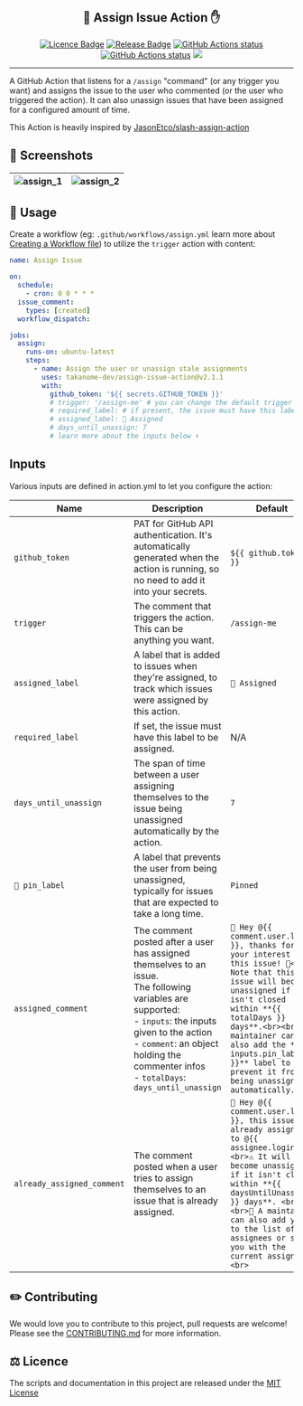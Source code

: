 <h2 align="center">💬 Assign Issue Action ✋</h2>

<p align="center"><a href="https://github.com/TAKANOME-DEV/assign-to-me-action"><img alt="Licence Badge" src="https://img.shields.io/github/license/TAKANOME-DEV/assign-to-me-action?color=%2330C151"></a> <a href="https://github.com/TAKANOME-DEV/assign-to-me-action"><img alt="Release Badge" src="https://img.shields.io/github/release/TAKANOME-DEV/assign-to-me-action?color=%2330C151"></a> <a href="https://github.com/TAKANOME-DEV/assign-to-me-action"><img alt="GitHub Actions status" src="https://github.com/TAKANOME-DEV/assign-to-me-action/actions/workflows/development.yml/badge.svg"></a> <a href="https://github.com/TAKANOME-DEV/assign-to-me-action"><img alt="GitHub Actions status" src="https://github.com/TAKANOME-DEV/assign-to-me-action/actions/workflows/codeql-analysis.yml/badge.svg"></a> <a href="https://codecov.io/gh/TAKANOME-DEV/assign-to-me-action"><img src="https://codecov.io/gh/TAKANOME-DEV/assign-to-me-action/branch/master/graph/badge.svg?token=MX3SB0GFB3" /></a></p>

---

A GitHub Action that listens for a `/assign` "command" (or any trigger you want) and assigns the issue to the user who commented (or the user who triggered the action).
It can also unassign issues that have been assigned for a configured amount of time.

This Action is heavily inspired by [JasonEtco/slash-assign-action](https://github.com/JasonEtco/slash-assign-action)

## 📸 Screenshots

| ![assign_1](https://user-images.githubusercontent.com/79809121/207156221-9ef2da18-018e-46be-846b-f80bd1b60402.png) | ![assign_2](https://user-images.githubusercontent.com/79809121/207156278-8c338712-9519-4987-83d0-22c6bd63b7f5.png) |
| ------------------------------------------------------------------------------------------------------------------ | ------------------------------------------------------------------------------------------------------------------ |

## 🚀 Usage

Create a workflow (eg: `.github/workflows/assign.yml` learn more about [Creating a Workflow file](https://docs.github.com/en/actions/using-workflows#creating-a-workflow-file)) to utilize the `trigger` action with content:

```yaml
name: Assign Issue

on:
  schedule:
    - cron: 0 0 * * *
  issue_comment:
    types: [created]
  workflow_dispatch:

jobs:
  assign:
    runs-on: ubuntu-latest
    steps:
      - name: Assign the user or unassign stale assignments
        uses: takanome-dev/assign-issue-action@v2.1.1
        with:
          github_token: '${{ secrets.GITHUB_TOKEN }}'
          # trigger: '/assign-me' # you can change the default trigger to something else
          # required_label: # if present, the issue must have this label to be assigned
          # assigned_label: 📍 Assigned
          # days_until_unassign: 7
          # learn more about the inputs below ⬇
```

## Inputs

Various inputs are defined in action.yml to let you configure the action:

| Name                       | Description                                                                                                                                                                                                                                                  | Default                                                                                                                                                                                                                                                                                                              |
| -------------------------- | ------------------------------------------------------------------------------------------------------------------------------------------------------------------------------------------------------------------------------------------------------------ | -------------------------------------------------------------------------------------------------------------------------------------------------------------------------------------------------------------------------------------------------------------------------------------------------------------------- |
| `github_token`             | PAT for GitHub API authentication. It's automatically generated when the action is running, so no need to add it into your secrets.                                                                                                                          | `${{ github.token }}`                                                                                                                                                                                                                                                                                                |
| `trigger`                  | The comment that triggers the action. This can be anything you want.                                                                                                                                                                                         | `/assign-me`                                                                                                                                                                                                                                                                                                         |
| `assigned_label`           | A label that is added to issues when they're assigned, to track which issues were assigned by this action.                                                                                                                                                   | `📍 Assigned`                                                                                                                                                                                                                                                                                                        |
| `required_label`           | If set, the issue must have this label to be assigned.                                                                                                                                                                                                       | N/A                                                                                                                                                                                                                                                                                                                  |
| `days_until_unassign`      | The span of time between a user assigning themselves to the issue being unassigned automatically by the action.                                                                                                                                              | `7`                                                                                                                                                                                                                                                                                                                  |
| `📌 pin_label`             | A label that prevents the user from being unassigned, typically for issues that are expected to take a long time.                                                                                                                                            | `Pinned`                                                                                                                                                                                                                                                                                                             |
| `assigned_comment`         | The comment posted after a user has assigned themselves to an issue. <br>The following variables are supported: <br>- `inputs`: the inputs given to the action<br>- `comment`: an object holding the commenter infos<br>- `totalDays`: `days_until_unassign` | `👋 Hey @{{ comment.user.login }}, thanks for your interest in this issue! 🎉<br>⚠ Note that this issue will become unassigned if it isn't closed within **{{ totalDays }} days**.<br><br>🔧 A maintainer can also add the **{{ inputs.pin_label }}** label to prevent it from being unassigned automatically.<br>` |
| `already_assigned_comment` | The comment posted when a user tries to assign themselves to an issue that is already assigned.                                                                                                                                                              | `👋 Hey @{{ comment.user.login }}, this issue is already assigned to @{{ assignee.login }}.<br>⚠️ It will become unassigned if it isn't closed within **{{ daysUntilUnassign }} days**. <br><br>🔧 A maintainer can also add you to the list of assignees or swap you with the current assignee.<br>`                |

## ✏️ Contributing

We would love you to contribute to this project, pull requests are welcome!
Please see the [CONTRIBUTING.md](CONTRIBUTING.md) for more information.

## ⚖️ Licence

The scripts and documentation in this project are released under the [MIT License](LICENSE)
